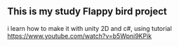 ## This is my study Flappy bird project ##

i learn how to make it with unity 2D and c#, using tutorial https://www.youtube.com/watch?v=b5Wpni9KPik

